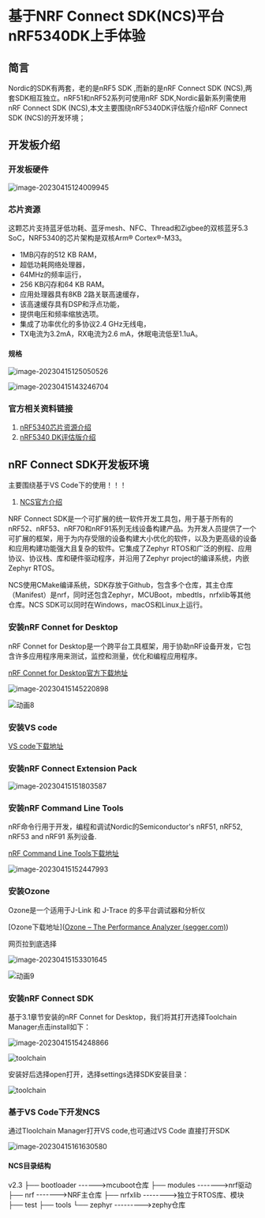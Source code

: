 # 基于NRF Connect SDK(NCS)平台nRF5340DK上手体验

## 简言

Nordic的SDK有两套，老的是nRF5 SDK ,而新的是nRF Connect SDK (NCS),两套SDK相互独立。nRF51和nRF52系列可使用nRF SDK,Nordic最新系列需使用nRF Connect SDK (NCS),本文主要围绕nRF5340DK评估版介绍nRF Connect SDK (NCS)的开发环境；

## 开发板介绍

### 开发板硬件

![image-20230415124009945](https://markdown-1315172582.cos.ap-shanghai.myqcloud.com/imgimage-20230415124009945.png)

### 芯片资源

这颗芯片支持蓝牙低功耗、蓝牙mesh、NFC、Thread和Zigbee的双核蓝牙5.3 SoC，NRF5340的芯片架构是双核Arm® Cortex®-M33。

- 1MB闪存的512 KB RAM，
- 超低功耗网络处理器，
- 64MHz的频率运行，
- 256 KB闪存和64 KB RAM。
- 应用处理器具有8KB 2路关联高速缓存，
- 该高速缓存具有DSP和浮点功能，
- 提供电压和频率缩放选项。
- 集成了功率优化的多协议2.4 GHz无线电，
- TX电流为3.2mA，RX电流为2.6 mA，休眠电流低至1.1uA。

#### 规格

![image-20230415125050526](https://markdown-1315172582.cos.ap-shanghai.myqcloud.com/imgimage-20230415125050526.png)

![image-20230415143246704](https://markdown-1315172582.cos.ap-shanghai.myqcloud.com/imgimage-20230415143246704.png)

### 官方相关资料链接

1. [nRF5340芯片资源介绍](https://www.nordicsemi.com/Products/nRF5340?lang=zh-CN)
2. [nRF5340 DK评估版介绍](https://www.nordicsemi.com/Products/Development-hardware/nrf5340-dk?lang=zh-CN)

## nRF Connect SDK开发板环境

主要围绕基于VS Code下的使用！！！

1. [NCS官方介绍](https://www.nordicsemi.com/Products/Development-software/nRF-Connect-SDK)

NRF Connect SDK是一个可扩展的统一软件开发工具包，用于基于所有的nRF52、nRF53、nRF70和nRF91系列无线设备构建产品。为开发人员提供了一个可扩展的框架，用于为内存受限的设备构建大小优化的软件，以及为更高级的设备和应用构建功能强大且复杂的软件。它集成了Zephyr RTOS和广泛的例程、应用协议、协议栈、库和硬件驱动程序，并沿用了Zephyr project的编译系统，内嵌Zephyr RTOS。

NCS使用CMake编译系统，SDK存放于Github，包含多个仓库，其主仓库（Manifest）是nrf，同时还包含Zephyr，MCUBoot，mbedtls，nrfxlib等其他仓库。NCS SDK可以同时在Windows，macOS和Linux上运行。

### 安装nRF Connet for Desktop

nRF Connet for Desktop是一个跨平台工具框架，用于协助nRF设备开发，它包含许多应用程序用来测试，监控和测量，优化和编程应用程序。

[nRF Connet for Desktop官方下载地址](https://www.nordicsemi.com/Products/Development-tools/nRF-Connect-for-desktop/Download#infotabs)

![image-20230415145220898](https://markdown-1315172582.cos.ap-shanghai.myqcloud.com/imgimage-20230415145220898.png)

![动画8](https://markdown-1315172582.cos.ap-shanghai.myqcloud.com/img动画8.gif)

### 安装VS code

[VS code下载地址](https://code.visualstudio.com/)

### 安装nRF Connect Extension Pack

![image-20230415151803587](https://markdown-1315172582.cos.ap-shanghai.myqcloud.com/imgimage-20230415151803587.png)

### 安装nRF Command Line Tools

nRF命令行用于开发，编程和调试Nordic的Semiconductor's nRF51, nRF52, nRF53 and nRF91 系列设备.

[nRF Command Line Tools下载地址](https://www.nordicsemi.com/Products/Development-tools/nRF-Command-Line-Tools/Download)

![image-20230415152447993](https://markdown-1315172582.cos.ap-shanghai.myqcloud.com/imgimage-20230415152447993.png)

### 安装Ozone

Ozone是一个适用于J-Link 和 J-Trace 的多平台调试器和分析仪

[Ozone下载地址]([Ozone – The Performance Analyzer (segger.com)](https://www.segger.com/products/development-tools/ozone-j-link-debugger/))

网页拉到底选择

![image-20230415153301645](https://markdown-1315172582.cos.ap-shanghai.myqcloud.com/imgimage-20230415153301645.png)

![动画9](https://markdown-1315172582.cos.ap-shanghai.myqcloud.com/img动画9.gif)

### 安装nRF Connect SDK

基于3.1章节安装的nRF Connet for Desktop，我们将其打开选择Toolchain Manager点击install如下：

![image-20230415154248866](https://markdown-1315172582.cos.ap-shanghai.myqcloud.com/imgimage-20230415154248866.png)

![toolchain](https://markdown-1315172582.cos.ap-shanghai.myqcloud.com/imgtoolchain.gif)

安装好后选择open打开，选择settings选择SDK安装目录：

![toolchain](https://markdown-1315172582.cos.ap-shanghai.myqcloud.com/imgtoolchain.gif)

### 基于VS Code下开发NCS

通过Tloolchain Manager打开VS code,也可通过VS Code 直接打开SDK

![image-20230415161630580](https://markdown-1315172582.cos.ap-shanghai.myqcloud.com/imgimage-20230415161630580.png)



#### NCS目录结构

v2.3
 ├── bootloader  ------>mcuboot仓库
 ├── modules     ------->nrf驱动
 ├── nrf               ------->NRF主仓库
 ├── nrfxlib        -------->独立于RTOS库、模块
 ├── test
 ├── tools
 └── zephyr       --------->zephy仓库